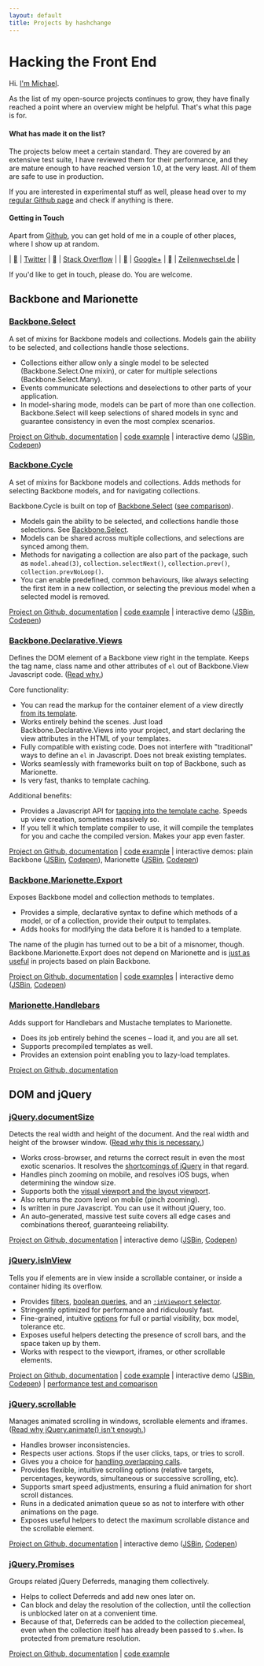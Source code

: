 ```yaml
---
layout: default
title: Projects by hashchange
---
```


# Hacking the Front End

Hi. [I'm Michael][zw].

As the list of my open-source projects continues to grow, they have finally reached a point where an overview might be helpful. That's what this page is for.

#### What has made it on the list?

The projects below meet a certain standard. They are covered by an extensive test suite, I have reviewed them for their performance, and they are mature enough to have reached version 1.0, at the very least. All of them are safe to use in production.

If you are interested in experimental stuff as well, please head over to my [regular Github page][github] and check if anything is there.

#### Getting in Touch

Apart from [Github][github], you can get hold of me in a couple of other places, where I show up at random.

| [<span class="fa-icon fa-font"></span>][twitter] | [Twitter][twitter] | [<span class="fa-icon fa-font"></span>][so] | [Stack Overflow][so] |
| [<span class="fa-icon fa-font"></span>][google] | [Google+][google] | [<span class="fa-icon fa-font"></span>][zw] | [Zeilenwechsel.de][zw] |

If you'd like to get in touch, please do. You are welcome.

## Backbone and Marionette

### [Backbone.Select][bbsel]

A set of mixins for Backbone models and collections. Models gain the ability to be selected, and collections handle those selections.

- Collections either allow only a single model to be selected (Backbone.Select.One mixin), or cater for multiple selections (Backbone.Select.Many). 
- Events communicate selections and deselections to other parts of your application. 
- In model-sharing mode, models can be part of more than one collection. Backbone.Select will keep selections of shared models in sync and guarantee consistency in even the most complex scenarios.

[Project on Github, documentation][bbsel] \| [code example][bbsel-example] \| interactive demo ([JSBin][bbsel-jsbin], [Codepen][bbsel-codepen])

### [Backbone.Cycle][bbcy]

A set of mixins for Backbone models and collections. Adds methods for selecting Backbone models, and for navigating collections. 

Backbone.Cycle is built on top of [Backbone.Select][local-bbsel] ([see comparison](https://github.com/hashchange/backbone.cycle#backbonecycle-vs-backboneselect)). 

- Models gain the ability to be selected, and collections handle those selections. See [Backbone.Select][local-bbsel].
- Models can be shared across multiple collections, and selections are synced among them.
- Methods for navigating a collection are also part of the package, such as `model.ahead(3)`, `collection.selectNext()`, `collection.prev()`, `collection.prevNoLoop()`.
- You can enable predefined, common behaviours, like always selecting the first item in a new collection, or selecting the previous model when a selected model is removed. 

[Project on Github, documentation][bbcy] \| [code example][bbcy-example] \| interactive demo ([JSBin][bbcy-jsbin], [Codepen][bbcy-codepen])

### [Backbone.Declarative.Views][bbdv]

Defines the DOM element of a Backbone view right in the template. Keeps the tag name, class name and other attributes of `el` out of Backbone.View Javascript code. ([Read why.][bbdv-1])

Core functionality:

- You can read the markup for the container element of a view directly [from its template][bbdv-2]. 
- Works entirely behind the scenes. Just load Backbone.Declarative.Views into your project, and start declaring the view attributes in the HTML of your templates.
- Fully compatible with existing code. Does not interfere with "traditional" ways to define an `el` in Javascript. Does not break existing templates.
- Works seamlessly with frameworks built on top of Backbone, such as Marionette.
- Is very fast, thanks to template caching.

Additional benefits:

- Provides a Javascript API for [tapping into the template cache][bbdv-3]. Speeds up view creation, sometimes massively so. 
- If you tell it which template compiler to use, it will compile the templates for you and cache the compiled version. Makes your app even faster.

[Project on Github, documentation][bbdv] \| [code example][bbdv-example] \| interactive demos: plain Backbone ([JSBin][bbdv-jsbin-plain], [Codepen][bbdv-codepen-plain]), Marionette ([JSBin][bbdv-jsbin-marionette], [Codepen][bbdv-codepen-marionette])

### [Backbone.Marionette.Export][bbme]

Exposes Backbone model and collection methods to templates.

- Provides a simple, declarative syntax to define which methods of a model, or of a collection, provide their output to templates.
- Adds hooks for modifying the data before it is handed to a template.

The name of the plugin has turned out to be a bit of a misnomer, though. Backbone.Marionette.Export does not depend on Marionette and is [just as useful](https://github.com/hashchange/backbone.marionette.export#but-i-dont-use-marionette) in projects based on plain Backbone.

[Project on Github, documentation][bbme] \| [code examples][bbme-example] \| interactive demo ([JSBin][bbme-jsbin], [Codepen][bbme-codepen])

### [Marionette.Handlebars][mhlb]

Adds support for Handlebars and Mustache templates to Marionette.

- Does its job entirely behind the scenes – load it, and you are all set.
- Supports precompiled templates as well.
- Provides an extension point enabling you to lazy-load templates.

[Project on Github, documentation][mhlb]

## DOM and jQuery

### [jQuery.documentSize][jqds]

Detects the real width and height of the document. And the real width and height of the browser window. ([Read why this is necessary.][jqds-why])

- Works cross-browser, and returns the correct result in even the most exotic scenarios. It resolves the [shortcomings of jQuery][jqds-why] in that regard.
- Handles pinch zooming on mobile, and resolves iOS bugs, when determining the window size. 
- Supports both the [visual viewport and the layout viewport][jqds-viewports].
- Also returns the zoom level on mobile (pinch zooming).
- Is written in pure Javascript. You can use it without jQuery, too.
- An auto-generated, massive test suite covers all edge cases and combinations thereof, guaranteeing reliability.

[Project on Github, documentation][jqds] \| interactive demo ([JSBin][jqds-jsbin], [Codepen][jqds-codepen])

### [jQuery.isInView][jqiv]

Tells you if elements are in view inside a scrollable container, or inside a container hiding its overflow. 

- Provides [filters][jqiv-filters], [boolean queries][jqiv-bool], and an [`:inViewport` selector][jqiv-selector].
- Stringently optimized for performance and ridiculously fast.
- Fine-grained, intuitive [options][jqiv-opts] for full or partial visibility, box model, tolerance etc.
- Exposes useful helpers detecting the presence of scroll bars, and the space taken up by them.
- Works with respect to the viewport, iframes, or other scrollable elements.

[Project on Github, documentation][jqiv] \| [code example][jqiv-example] \| interactive demo ([JSBin][jqiv-jsbin], [Codepen][jqiv-codepen]) \| [performance test and comparison][jqiv-perf-jsbin]

### [jQuery.scrollable][jqscroll]

Manages animated scrolling in windows, scrollable elements and iframes. ([Read why jQuery.animate() isn't enough.][jqscroll-why])

- Handles browser inconsistencies.
- Respects user actions. Stops if the user clicks, taps, or tries to scroll.
- Gives you a choice for [handling overlapping calls][jqscroll-overlap].
- Provides flexible, intuitive scrolling options (relative targets, percentages, keywords, simultaneous or successive scrolling, etc).
- Supports smart speed adjustments, ensuring a fluid animation for short scroll distances.
- Runs in a dedicated animation queue so as not to interfere with other animations on the page.
- Exposes useful helpers to detect the maximum scrollable distance and the scrollable element.

[Project on Github, documentation][jqscroll] \| interactive demo ([JSBin][jqscroll-jsbin], [Codepen][jqscroll-codepen])

### [jQuery.Promises][jqpromises]

Groups related jQuery Deferreds, managing them collectively.

- Helps to collect Deferreds and add new ones later on.
- Can block and delay the resolution of the collection, until the collection is unblocked later on at a convenient time.
- Because of that, Deferreds can be added to the collection piecemeal, even when the collection itself has already been passed to `$.when`. Is protected from premature resolution.

[Project on Github, documentation][jqpromises] \| [code example][jqpromises-example]


[zw]: http://www.zeilenwechsel.de/ "Zeilenwechsel.de"
[zw-contact]: http://www.zeilenwechsel.de/general/contact.php "Zeilenwechsel.de – Contact Me"
[github]: https://github.com/hashchange "hashchange on Github"
[twitter]: https://twitter.com/hashchange "@hashchange on Twitter"
[so]: http://stackoverflow.com/users/508355/hashchange "hashchange on Stack Overflow"
[google]: https://plus.google.com/+MichaelHeim/posts "Michael on Google+"

[bbsel]: https://github.com/hashchange/backbone.select "Backbone.Select – Github"
[bbsel-example]: https://github.com/hashchange/backbone.select#an-introductory-example "Code example – Backbone.Select"
[bbsel-jsbin]: http://jsbin.com/xosepu/4/edit?js,output "Backbone.Select demo (AMD) – JSBin"
[bbsel-codepen]: http://codepen.io/hashchange/pen/yNdbgR "Backbone.Select demo (AMD) – Codepen"

[bbcy]: https://github.com/hashchange/backbone.cycle "Backbone.Cycle – Github"
[bbcy-example]: https://github.com/hashchange/backbone.cycle#the-gist-of-it "Code example – Backbone.Cycle"
[bbcy-jsbin]: http://jsbin.com/johoha/2/edit?js,output "Backbone.Cycle demo (AMD) – JSBin"
[bbcy-codepen]: http://codepen.io/hashchange/pen/OVeovy "Backbone.Cycle demo (AMD) – Codepen"

[bbdv]: https://github.com/hashchange/backbone.declarative.views "Backbone.Declarative.Views – Github"
[bbdv-example]: https://github.com/hashchange/backbone.declarative.views#core-functionality "Core functionality and examples – Backbone.Declarative.Views"
[bbdv-jsbin-plain]: http://jsbin.com/laxequ/4/edit?html,js,output "Backbone.Declarative.Views demo, using plain Backbone (AMD) – JSBin"
[bbdv-codepen-plain]: http://codepen.io/hashchange/pen/gpNdKp "Backbone.Declarative.Views demo, using plain Backbone (AMD) – Codepen"
[bbdv-jsbin-marionette]: http://jsbin.com/sopobo/5/edit?html,js,output "Backbone.Declarative.Views demo, using Marionette (AMD) – JSBin"
[bbdv-codepen-marionette]: http://codepen.io/hashchange/pen/vOqzPY "Backbone.Declarative.Views demo, using Marionette (AMD) – Codepen"
[bbdv-jsbin-plain-precompiled]: http://jsbin.com/veteho/1/edit?html,js,output "Backbone.Declarative.Views demo, using plain Backbone with precompiled templates (AMD) – JSBin"
[bbdv-codepen-plain-precompiled]: http://codepen.io/hashchange/pen/qabWjv "Backbone.Declarative.Views demo, using plain Backbone with precompiled templates (AMD) – Codepen"
[bbdv-jsbin-marionette]: http://jsbin.com/ribehu/1/edit?html,js,output "Backbone.Declarative.Views demo, using Marionette with precompiled templates (AMD) – JSBin"
[bbdv-codepen-marionette]: http://codepen.io/hashchange/pen/BLjBmL "Backbone.Declarative.Views demo, using Marionette with precompiled templates (AMD) – Codepen"

[bbdv-1]: https://github.com/hashchange/backbone.declarative.views#why-use-it "Backbone.Declarative.Views: Why use it?"
[bbdv-2]: https://github.com/hashchange/backbone.declarative.views#define-an-el-with-data-attributes-in-the-html "Define an `el` in the HTML – Backbone.Declarative.Views"
[bbdv-3]: https://github.com/hashchange/backbone.declarative.views#performance-use-the-template-cache "Performance: Use the template cache – Backbone.Declarative.Views"
[bbdv-4]: https://github.com/hashchange/backbone.declarative.views#keeping-compiled-templates-in-the-cache "Keeping compiled templates in the cache"

[bbme]: https://github.com/hashchange/backbone.marionette.export "Backbone.Marionette.Export – Github"
[bbme-example]: https://github.com/hashchange/backbone.marionette.export#usage-and-examples "Code examples – Backbone.Marionette.Export"
[bbme-jsbin]: http://jsbin.com/hoyome/6/edit?js,output "Backbone.Marionette.Export demo (AMD) – JSBin"
[bbme-codepen]: http://codepen.io/hashchange/pen/jPjvoG "Backbone.Marionette.Export demo (AMD) – Codepen"

[mhlb]: https://github.com/hashchange/marionette.handlebars "Marionette.Handlebars – Github"

[jqds]: https://github.com/hashchange/jquery.documentsize "jQuery.documentSize – Github"
[jqds-why]: https://github.com/hashchange/jquery.documentsize#what-does-it-do-that-jquery-doesnt "jQuery.documentSize: What does it do that jQuery doesn't?"
[jqds-viewports]: http://www.quirksmode.org/mobile/viewports2.html "Quirksmode.org: A tale of two viewports"
[jqds-jsbin]: http://jsbin.com/dujuyi/2 "jQuery.documentSize demo, using Zepto (AMD) – JSBin"
[jqds-codepen]: http://codepen.io/hashchange/full/xGomQQ "jQuery.documentSize demo, using Zepto (AMD) – Codepen"

[jqiv]: https://github.com/hashchange/jquery.isinview "jQuery.isInView – Github"
[jqiv-filters]: https://github.com/hashchange/jquery.isinview#filters "Filters – jQuery.isInView"
[jqiv-bool]: https://github.com/hashchange/jquery.isinview#boolean-queries "Boolean queries – jQuery.isInView"
[jqiv-selector]: https://github.com/hashchange/jquery.isinview#inviewport-selector ":inViewport selector – jQuery.isInView"
[jqiv-opts]: https://github.com/hashchange/jquery.isinview#options "Options – jQuery.isInView"
[jqiv-example]: https://github.com/hashchange/jquery.isinview#usage-by-example-lazy-loading "Usage by example: Lazy loading – jQuery.isInView"
[jqiv-jsbin]: http://jsbin.com/legice/6/edit?js,output "jQuery.isInView demo (AMD) – JSBin"
[jqiv-codepen]: http://codepen.io/hashchange/pen/LVKqPK "jQuery.isInView demo (AMD) – Codepen"
[jqiv-perf-jsbin]: http://jsbin.com/lisudi/3 "jQuery.isInView: Performance Test and Comparison (with isInViewport, jquery.visible, jquery_lazyload, hunt) - JS Bin"

[jqscroll]: https://github.com/hashchange/jquery.scrollable "jQuery.scrollable – Github"
[jqscroll-why]: https://github.com/hashchange/jquery.scrollable#why "jQuery.scrollable: Why?"
[jqscroll-overlap]: https://github.com/hashchange/jquery.scrollable#starting-a-scroll-movement-while-another-one-is-still-in-progress "Starting a scroll movement while another one is still in progress – jQuery.scrollable"
[jqscroll-jsbin]: http://jsbin.com/kurevu/2 "jQuery.scrollable demo (AMD) – JSBin"
[jqscroll-codepen]: http://codepen.io/hashchange/full/KpjLMo "jQuery.scrollable demo (AMD) – Codepen"

[jqpromises]: https://github.com/hashchange/jquery.promises "jQuery.Promises – Github"
[jqpromises-example]: https://github.com/hashchange/jquery.promises#making-promises-is-easy---postponing-them-too "Making Promises is easy – postponing them, too | jQuery.Promises"

[local-bbsel]: #backboneselectbbsel "Backbone.Select"

